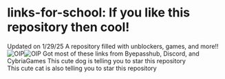 # links-for-school: If you like this repository then cool!
Updated on 1/29/25  A repository filled with unblockers, games, and more!! 
![OIP](https://github.com/user-attachments/assets/254301e1-791c-43e7-885c-91227faf7225)![OIP](https://github.com/user-attachments/assets/d804bfad-867d-49af-8f6f-96af29e98fe0) 
Got most of these links from Byepasshub, Discord, and CybriaGames
This cute dog is telling you to star this repository              
This cute cat is also telling you to star this repository

